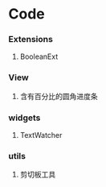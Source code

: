 # Code    

### Extensions   

1. BooleanExt


### View   

1. 含有百分比的圆角进度条

### widgets  

1. TextWatcher

### utils  

1. 剪切板工具